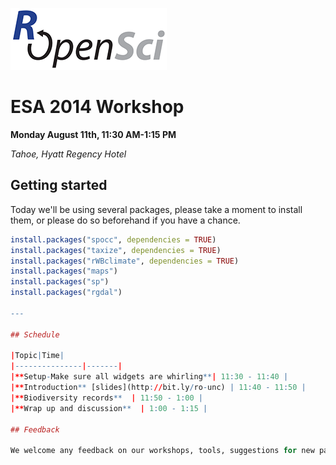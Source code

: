 
[![](00-introduction/img/ropensci_logo_sm.png)](http://ropensci.org/)
# ESA 2014 Workshop

**Monday August 11th, 11:30 AM-1:15 PM**

*Tahoe, Hyatt Regency Hotel*
## Getting started

Today we'll be using several packages, please take a moment to install them, or please do so beforehand if you have a chance.
```R
install.packages("spocc", dependencies = TRUE)
install.packages("taxize", dependencies = TRUE)
install.packages("rWBclimate", dependencies = TRUE)
install.packages("maps")
install.packages("sp")
install.packages("rgdal")

--- 

## Schedule 

|Topic|Time|
|---------------|-------|
|**Setup-Make sure all widgets are whirling**| 11:30 - 11:40 |
|**Introduction** [slides](http://bit.ly/ro-unc) | 11:40 - 11:50 |
|**Biodiversity records**  | 11:50 - 1:00 |
|**Wrap up and discussion**  | 1:00 - 1:15 |

## Feedback

We welcome any feedback on our workshops, tools, suggestions for new packages, and any collaborations you might have in mind. [Please get in touch](http://ropensci.org/contact.html).